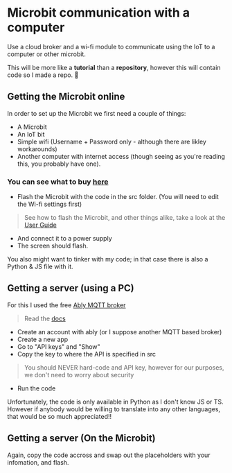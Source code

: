 # Microbit communication with a computer
Use a cloud broker and a wi-fi module to communicate using the IoT to a computer or other microbit.

This will be more like a **tutorial** than a **repository**, however this will contain code so I made a repo. 🙂

## Getting the Microbit online
In order to set up the Microbit we first need a couple of things:
- A Microbit
- An IoT bit
- Simple wifi (Username + Password only - although there are likley workarounds)
- Another computer with internet access (though seeing as you're reading this, you probably have one).

### You can see what to buy [__here__](hardware/hardware.md)

- Flash the Microbit with the code in the src folder. (You will need to edit the Wi-fi settings first)
>See how to flash the Microbit, and other things alike, take a look at the [User Guide](https://microbit.org/get-started/user-guide/introduction/)
- And connect it to a power supply
- The screen should flash.
  
You also might want to tinker with my code; in that case there is also a Python & JS file with it.

## Getting a server (using a PC)
For this I used the free [Ably MQTT broker]((https://ably.com))
>Read the [docs](https://ably.com/docs)
- Create an account with ably (or I suppose another MQTT based broker)
- Create a new app
- Go to "API keys" and "Show"
- Copy the key to where the API is specified in src
>You should NEVER hard-code and API key, however for our purposes, we don't need to worry about security

- Run the code

Unfortunately, the code is only available in Python as I don't know JS or TS. However if anybody would be willing to translate into any other languages, that would be so much appreciated!!

## Getting a server (On the Microbit)
Again, copy the code accross and swap out the placeholders with your infomation, and flash.

